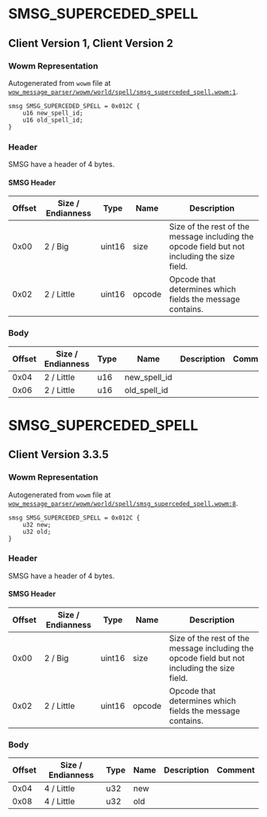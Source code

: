 # SMSG_SUPERCEDED_SPELL

## Client Version 1, Client Version 2

### Wowm Representation

Autogenerated from `wowm` file at [`wow_message_parser/wowm/world/spell/smsg_superceded_spell.wowm:1`](https://github.com/gtker/wow_messages/tree/main/wow_message_parser/wowm/world/spell/smsg_superceded_spell.wowm#L1).
```rust,ignore
smsg SMSG_SUPERCEDED_SPELL = 0x012C {
    u16 new_spell_id;
    u16 old_spell_id;
}
```
### Header

SMSG have a header of 4 bytes.

#### SMSG Header

| Offset | Size / Endianness | Type   | Name   | Description |
| ------ | ----------------- | ------ | ------ | ----------- |
| 0x00   | 2 / Big           | uint16 | size   | Size of the rest of the message including the opcode field but not including the size field.|
| 0x02   | 2 / Little        | uint16 | opcode | Opcode that determines which fields the message contains.|

### Body

| Offset | Size / Endianness | Type | Name | Description | Comment |
| ------ | ----------------- | ---- | ---- | ----------- | ------- |
| 0x04 | 2 / Little | u16 | new_spell_id |  |  |
| 0x06 | 2 / Little | u16 | old_spell_id |  |  |

# SMSG_SUPERCEDED_SPELL

## Client Version 3.3.5

### Wowm Representation

Autogenerated from `wowm` file at [`wow_message_parser/wowm/world/spell/smsg_superceded_spell.wowm:8`](https://github.com/gtker/wow_messages/tree/main/wow_message_parser/wowm/world/spell/smsg_superceded_spell.wowm#L8).
```rust,ignore
smsg SMSG_SUPERCEDED_SPELL = 0x012C {
    u32 new;
    u32 old;
}
```
### Header

SMSG have a header of 4 bytes.

#### SMSG Header

| Offset | Size / Endianness | Type   | Name   | Description |
| ------ | ----------------- | ------ | ------ | ----------- |
| 0x00   | 2 / Big           | uint16 | size   | Size of the rest of the message including the opcode field but not including the size field.|
| 0x02   | 2 / Little        | uint16 | opcode | Opcode that determines which fields the message contains.|

### Body

| Offset | Size / Endianness | Type | Name | Description | Comment |
| ------ | ----------------- | ---- | ---- | ----------- | ------- |
| 0x04 | 4 / Little | u32 | new |  |  |
| 0x08 | 4 / Little | u32 | old |  |  |

